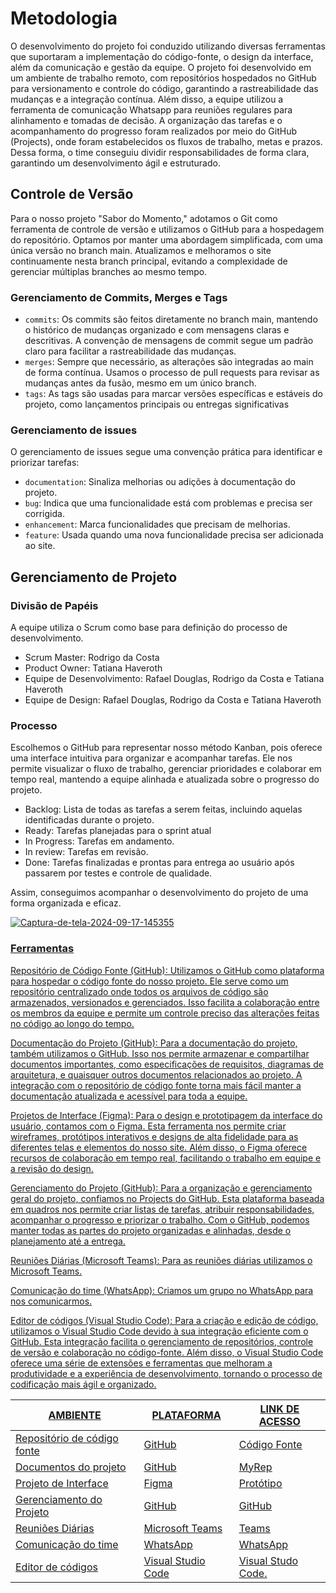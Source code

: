 
# Metodologia

O desenvolvimento do projeto foi conduzido utilizando diversas ferramentas que suportaram a implementação do código-fonte, o design da interface, além da comunicação e gestão da equipe. 
O projeto foi desenvolvido em um ambiente de trabalho remoto, com repositórios hospedados no GitHub para versionamento e controle do código, garantindo a rastreabilidade das mudanças e a integração contínua. Além disso, a equipe utilizou a ferramenta de comunicação Whatsapp para reuniões regulares para alinhamento e tomadas de decisão. A organização das tarefas e o acompanhamento do progresso foram realizados por meio do GitHub (Projects), onde foram estabelecidos os fluxos de trabalho, metas e prazos. Dessa forma, o time conseguiu dividir responsabilidades de forma clara, garantindo um desenvolvimento ágil e estruturado.



## Controle de Versão

Para o nosso projeto "Sabor do Momento," adotamos o Git como ferramenta de controle de versão e utilizamos o GitHub para a hospedagem do repositório. Optamos por manter uma abordagem simplificada, com uma única versão no branch main. Atualizamos e melhoramos o site continuamente nesta branch principal, evitando a complexidade de gerenciar múltiplas branches ao mesmo tempo.

### Gerenciamento de Commits, Merges e Tags

- `commits`: Os commits são feitos diretamente no branch main, mantendo o histórico de mudanças organizado e com mensagens claras e descritivas. A convenção de mensagens de commit segue um padrão claro para facilitar a rastreabilidade das mudanças.
- `merges`: Sempre que necessário, as alterações são integradas ao main de forma contínua. Usamos o processo de pull requests para revisar as mudanças antes da fusão, mesmo em um único branch.
- `tags`: As tags são usadas para marcar versões específicas e estáveis do projeto, como lançamentos principais ou entregas significativas

### Gerenciamento de issues

O gerenciamento de issues segue uma convenção prática para identificar e priorizar tarefas:

- `documentation`: Sinaliza melhorias ou adições à documentação do projeto.
- `bug`: Indica que uma funcionalidade está com problemas e precisa ser corrigida.
- `enhancement`: Marca funcionalidades que precisam de melhorias.
- `feature`: Usada quando uma nova funcionalidade precisa ser adicionada ao site.

## Gerenciamento de Projeto

### Divisão de Papéis

A equipe utiliza o Scrum como base para definição do processo de desenvolvimento.

- Scrum Master: Rodrigo da Costa
- Product Owner: Tatiana Haveroth
- Equipe de Desenvolvimento: Rafael Douglas, Rodrigo da Costa e Tatiana Haveroth
- Equipe de Design: Rafael Douglas, Rodrigo da Costa e Tatiana Haveroth



### Processo

Escolhemos o GitHub para representar nosso método Kanban, pois oferece uma interface intuitiva para organizar e acompanhar tarefas. Ele nos permite visualizar o fluxo de trabalho, gerenciar prioridades e colaborar em tempo real, mantendo a equipe alinhada e atualizada sobre o progresso do projeto.

- Backlog: Lista de todas as tarefas a serem feitas, incluindo aquelas identificadas durante o projeto.
- Ready: Tarefas planejadas para o sprint atual
- In Progress: Tarefas em andamento.
- In review: Tarefas em revisão.
- Done: Tarefas finalizadas e prontas para entrega ao usuário após passarem por testes e controle de qualidade.

Assim, conseguimos acompanhar o desenvolvimento do projeto de uma forma organizada e eficaz.

<a href="https://ibb.co/DGgrT37"><img src="https://i.ibb.co/f8GDLmC/Captura-de-tela-2024-09-17-145355.png" alt="Captura-de-tela-2024-09-17-145355" border="0"></a><br /><a target='_blank' href='https://pt-br.imgbb.com/'>


### Ferramentas

Repositório de Código Fonte (GitHub): Utilizamos o GitHub como plataforma para hospedar o código fonte do nosso projeto. Ele serve como um repositório centralizado onde todos os arquivos de código são armazenados, versionados e gerenciados. Isso facilita a colaboração entre os membros da equipe e permite um controle preciso das alterações feitas no código ao longo do tempo.

Documentação do Projeto (GitHub): Para a documentação do projeto, também utilizamos o GitHub. Isso nos permite armazenar e compartilhar documentos importantes, como especificações de requisitos, diagramas de arquitetura, e quaisquer outros documentos relacionados ao projeto. A integração com o repositório de código fonte torna mais fácil manter a documentação atualizada e acessível para toda a equipe.

Projetos de Interface (Figma): Para o design e prototipagem da interface do usuário, contamos com o Figma. Esta ferramenta nos permite criar wireframes, protótipos interativos e designs de alta fidelidade para as diferentes telas e elementos do nosso site. Além disso, o Figma oferece recursos de colaboração em tempo real, facilitando o trabalho em equipe e a revisão do design.

Gerenciamento do Projeto (GitHub): Para a organização e gerenciamento geral do projeto, confiamos no Projects do GitHub. Esta plataforma baseada em quadros nos permite criar listas de tarefas, atribuir responsabilidades, acompanhar o progresso e priorizar o trabalho. Com o GitHub, podemos manter todas as partes do projeto organizadas e alinhadas, desde o planejamento até a entrega.

Reuniões Diárias (Microsoft Teams): Para as reuniões diárias utilizamos o Microsoft Teams.

Comunicação do time (WhatsApp): Criamos um grupo no WhatsApp para nos comunicarmos.

Editor de códigos (Visual Studio Code): Para a criação e edição de código, utilizamos o Visual Studio Code devido à sua integração eficiente com o GitHub. Esta integração facilita o gerenciamento de repositórios, controle de versão e colaboração no código-fonte. Além disso, o Visual Studio Code oferece uma série de extensões e ferramentas que melhoram a produtividade e a experiência de desenvolvimento, tornando o processo de codificação mais ágil e organizado.


| AMBIENTE                            | PLATAFORMA                         | LINK DE ACESSO                         |
|-------------------------------------|------------------------------------|----------------------------------------|
| Repositório de código fonte         | GitHub                             | [Código Fonte](https://github.com/ICEI-PUC-Minas-PMV-SInt/Grupo-04-Receitas/blob/main/src/README.md)                           |
| Documentos do projeto               | GitHub                             | [MyRep](https://github.com/ICEI-PUC-Minas-PMV-SInt/Grupo-04-Receitas/tree/main/documents)                            |
| Projeto de Interface                | Figma                              | [Protótipo](https://www.figma.com/file/fbwMuLej2Voba16iX0yoe6/Untitled?type=design&node-id=0-1&mode=design&t=7U62SZ4xrNxd2ZHK-0)                            |
| Gerenciamento do Projeto            | GitHub                    | [GitHub](https://trello.com/b/6YjjZcwL/kanban-quadro-modelo](https://github.com/orgs/ICEI-PUC-Minas-PMV-SInt/projects/43/views/1))                            |
| Reuniões Diárias                          | Microsoft Teams                       | [Teams](https://www.microsoft.com/pt-br/microsoft-teams/log-in)|
| Comunicação do time                 | WhatsApp                          |  [WhatsApp](https://web.whatsapp.com/)
| Editor de códigos                   | Visual Studio Code                | [Visual Studo Code](https://code.visualstudio.com/).            

